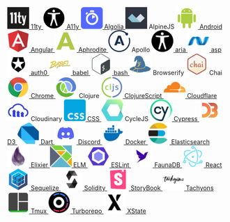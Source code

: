 <a href="https://www.11ty.dev">
    <img src="https://raw.githubusercontent.com/Zenfection/Course/master/assets/11ty.png" width="50">
    11ty
</a>

<a href="https://www.a11yproject.com">
    <img src="https://raw.githubusercontent.com/Zenfection/Course/master/assets/a11y.png" width="50">
    A11y
</a>

<a href="https://www.algolia.com">
    <img src="https://raw.githubusercontent.com/Zenfection/Course/master/assets/algolia.png" width="50">
    Algolia
</a>

<a>
    <img src="https://raw.githubusercontent.com/Zenfection/Course/master/assets/alpineJS.png" width="50">
    AlpineJS
</a>

<a href="https://www.android.com">
    <img src="https://raw.githubusercontent.com/Zenfection/Course/master/assets/android.png" width="50">
    Android
</a>

<a href="https://angular.io">
    <img src="https://raw.githubusercontent.com/Zenfection/Course/master/assets/angular.png" width="50">
    Angular
</a>

<a href="">
    <img src="https://raw.githubusercontent.com/Zenfection/Course/master/assets/aphrodite.png" width="50">
    Aphrodite
</a>

<a>
    <img src="https://raw.githubusercontent.com/Zenfection/Course/master/assets/apollo.png" width="50">
    Apollo
</a>

<a href="">
    <img src="https://raw.githubusercontent.com/Zenfection/Course/master/assets/aria.png" width="50">
    aria
</a>

<a href="">
    <img src="https://raw.githubusercontent.com/Zenfection/Course/master/assets/asp.png" width="50">
    asp
</a>

<a href="">
    <img src="https://raw.githubusercontent.com/Zenfection/Course/master/assets/auth0.png" width="50">
    auth0
</a>

<a href="">
    <img src="https://raw.githubusercontent.com/Zenfection/Course/master/assets/babel.png" width="50">
    babel
</a>

<a href="">
    <img src="https://raw.githubusercontent.com/Zenfection/Course/master/assets/bash.png" width="50">
    bash
</a>

<a>
    <img src="https://raw.githubusercontent.com/Zenfection/Course/master/assets/browserify.png" width="50">
    Browserify
</a>

<a>
    <img src="https://raw.githubusercontent.com/Zenfection/Course/master/assets/chai.png" width="50">
    Chai
</a>

<a href="">
    <img src="https://raw.githubusercontent.com/Zenfection/Course/master/assets/chrome.png" width="50">
    Chrome
</a>

<a>
    <img src="https://raw.githubusercontent.com/Zenfection/Course/master/assets/clojure.png" width="50">
    Clojure
</a>

<a href="">
    <img src="https://raw.githubusercontent.com/Zenfection/Course/master/assets/ClojureScript.png" width="50">
    ClojureScript
</a>

<a href="">
    <img src="https://raw.githubusercontent.com/Zenfection/Course/master/assets/cloudflare.png" width="50">
    Cloudflare
</a>

<a>
    <img src="https://raw.githubusercontent.com/Zenfection/Course/master/assets/cloudinary.png" width="50">
    Cloudinary
</a>

<a href="">
    <img src="https://raw.githubusercontent.com/Zenfection/Course/master/assets/css.png" width="50">
    CSS
</a>

<a>
    <img src="https://raw.githubusercontent.com/Zenfection/Course/master/assets/cycleJS.png" width="50">
    CycleJS
</a>

<a href="">
    <img src="https://raw.githubusercontent.com/Zenfection/Course/master/assets/cypress.png" width="50">
    Cypress
</a>

<a href="">
    <img src="https://raw.githubusercontent.com/Zenfection/Course/master/assets/d3.png" width="50">
    D3
</a>

<a href="">
    <img src="https://raw.githubusercontent.com/Zenfection/Course/master/assets/dart.png" width="50">
    Dart
</a>

<a href="">
    <img src="https://raw.githubusercontent.com/Zenfection/Course/master/assets/discord.png" width="50">
    Discord
</a>

<a href="">
    <img src="https://raw.githubusercontent.com/Zenfection/Course/master/assets/docker.png" width="50">
    Docker
</a>

<a href="">
    <img src="https://raw.githubusercontent.com/Zenfection/Course/master/assets/elasticsearch.png" width="50">
    Elasticsearch
</a>

<a href="">
    <img src="https://raw.githubusercontent.com/Zenfection/Course/master/assets/elixier.png" width="50">
    Elixier
</a>

<a href="">
    <img src="https://raw.githubusercontent.com/Zenfection/Course/master/assets/elm.png" width="50">
    ELM
</a>

<a href="">
    <img src="https://raw.githubusercontent.com/Zenfection/Course/master/assets/ESLint.png" width="50">
    ESLint
</a>

<a href="">
    <img src="https://raw.githubusercontent.com/Zenfection/Course/master/assets/FaunaDB.png" width="50">
    FaunaDB
</a>

<a href="">
    <img src="https://raw.githubusercontent.com/Zenfection/Course/master/assets/react.png" width="50">
    React
</a>

<a href="">
    <img src="https://raw.githubusercontent.com/Zenfection/Course/master/assets/sequelize.png" width="50">
    Sequelize
</a>

<a href="">
    <img src="https://raw.githubusercontent.com/Zenfection/Course/master/assets/solidity.png" width="50">
    Solidity
</a>

<a href="">
    <img src="https://raw.githubusercontent.com/Zenfection/Course/master/assets/storybook.png" width="50">
    StoryBook
</a>

<a href="">
    <img src="https://raw.githubusercontent.com/Zenfection/Course/master/assets/tachyons.png" width="50">
    Tachyons
</a>

<a href="">
    <img src="https://raw.githubusercontent.com/Zenfection/Course/master/assets/tmux.png" width="50">
    Tmux
</a>

<a href="">
    <img src="https://raw.githubusercontent.com/Zenfection/Course/master/assets/turborepo.png" width="50">
    Turborepo
</a>

<a href="">
    <img src="https://raw.githubusercontent.com/Zenfection/Course/master/assets/xstate.png" width="50">
    XState
</a>
